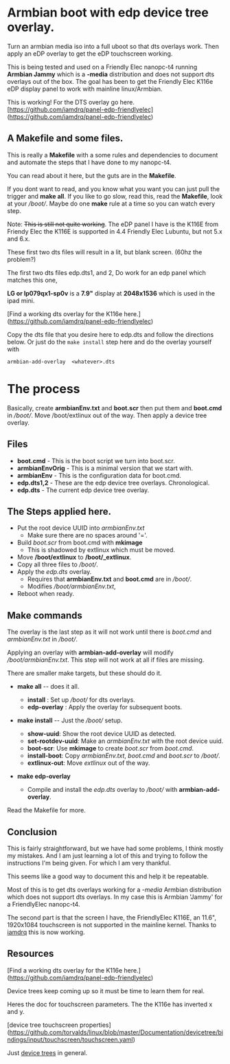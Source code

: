 # Armbian boot with edp device tree overlay. 

 Turn an armbian media iso into a full uboot so that dts overlays work.
 Then apply an eDP overlay to get the eDP touchscreen working.
 
 This is being tested and used on a Friendly Elec nanopc-t4 running
 __Armbian Jammy__ which is a __-media__ distribution and does not support
 dts overlays out of the box. The goal has been to get the Friendly Elec
 K116e eDP display panel to work with mainline linux/Armbian.

This is working! For the DTS overlay go here.
[https://github.com/iamdrq/panel-edp-friendlyelec]
(https://github.com/iamdrq/panel-edp-friendlyelec)

## A Makefile and some files.

 This is really a __Makefile__ with a some rules and dependencies to 
 document and automate the steps that I have done to my nanopc-t4.

 You can read about it here, but the guts are in the __Makefile__.

 If you dont want to read, and you know what you want you can
 just pull the trigger and __make all__. If you like to go slow, 
 read this, read the __Makefile__,
 look at your _/boot/_.  Maybe do one __make__ rule at a time so
 you can watch every step.
 

Note: 
 ~~This is still not quite working~~. The eDP panel I have is the K116E from 
 Friendy Elec the K116E is supported in 4.4 Friendly Elec Lubuntu, 
 but not 5.x and 6.x. 

 These first two dts files will result in a lit, but blank screen.
 (60hz the problem?)
 
 The first two dts files edp.dts1, and 2, Do work for an edp panel
 which matches this one, 

 __LG or lp079qx1-sp0v__ is a __7.9"__ display at __2048x1536__ which is used 
 in the ipad mini.

[Find a working dts overlay for the K116e here.]
(https://github.com/iamdrq/panel-edp-friendlyelec)

Copy the dts file that you desire here to edp.dts and follow the directions below.
Or just do the `make install` step here and do the overlay yourself with 

`armbian-add-overlay  <whatever>.dts`

# The process 

Basically, create __armbianEnv.txt__ and __boot.scr__ then put them and __boot.cmd__ in _/boot/_.
Move /boot/extlinux out of the way. Then apply a device tree overlay.

## Files

  - __boot.cmd__       - This is the boot script we turn into boot.scr.
  - __armbianEnvOrig__ - This is a minimal version that we start with. 
  - __armbianEnv__     - This is the configuration data for boot.cmd.
  - __edp.dts1,2__     - These are the edp device tree overlays. Chronological.
  - __edp.dts__        - The current edp device tree overlay.


## The Steps applied here.

  - Put the root device UUID into _armbianEnv.txt_
    - Make sure there are no spaces around '='.
  - Build _boot.scr_ from boot.cmd with __mkimage__
    - This is shadowed by extlinux which must be moved.
  - Move __/boot/extlinux__ to **/boot/_extlinux**.
  - Copy all three files to _/boot/_.
  - Apply the _edp.dts_ overlay.
    - Requires that __armbianEnv.txt__ and __boot.cmd__ are in _/boot/_.
    - Modifies _/boot/armbianEnv.txt_, 
  - Reboot when ready.

## Make commands

 The overlay is the last step as it will not work until there is
 _boot.cmd_ and _armbianEnv.txt_ in _/boot/_.

 Applying an overlay with __armbian-add-overlay__ will modify
 _/boot/armbianEnv.txt_. 
 This step will not work at all if files are missing.

There are smaller make targets, but these should do it.

 - __make all__   -- does it all.
    - __install__     :  Set up _/boot/_ for dts overlays.
    - __edp-overlay__ :  Apply the overlay for subsequent boots.

 - __make install__   -- Just the _/boot/_ setup.
    - __show-uuid__:        Show the root device UUID as detected.
    - __set-rootdev-uuid__: Make an _armbianEnv.txt_ with the root device uuid.
    - __boot-scr__:         Use __mkimage__ to create _boot.scr_ from _boot.cmd_.
    - __install-boot__:     Copy _armbianEnv.txt_, _boot.cmd_ and _boot.scr_ to _/boot/_.
    - __extlinux-out__:     Move _extlinux_ out of the way.

 - __make edp-overlay__
    - Compile and install the _edp.dts_ overlay to _/boot/_ with __armbian-add-overlay__.
   
 Read the Makefile for more.

## Conclusion

This is fairly straightforward, but we have had some problems, I think mostly
my mistakes. And I am just learning a lot of this and trying to follow the 
instructions I'm being given. For which I am very thankful.

This seems like a good way to document this and help it be repeatable.

Most of this is to get dts overlays working for a _-media_ Armbian distribution
which does not support dts overlays. 
In my case this is Armbian 'Jammy' for a FriendlyElec nanopc-t4.

The second part is that the screen I have, the FriendlyElec K116E, an 11.6", 1920x1084 
touchscreen is not supported in the mainline kernel. 
Thanks to [iamdrq](https://github.com/iamdrq/) this is now working.

## Resources

[Find a working dts overlay for the K116e here.]
(https://github.com/iamdrq/panel-edp-friendlyelec)


Device trees keep coming up so it must be time to learn them for real.

Heres the doc for touchscreen parameters. The the K116e has inverted x and y.

[device tree touchscreen properties]
(https://github.com/torvalds/linux/blob/master/Documentation/devicetree/bindings/input/touchscreen/touchscreen.yaml)

Just [device trees](https://elinux.org/Device-tree_documentation_project)
in general.


